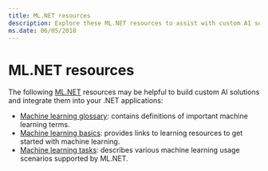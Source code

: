 ```yaml
---
title: ML.NET resources
description: Explore these ML.NET resources to assist with custom AI solutions creation and integration into your .NET applications.
ms.date: 06/05/2018
---
```

# ML.NET resources

The following  [ML.NET](../index.md) resources may be helpful to build custom AI solutions and integrate them into your .NET applications:

- [Machine learning glossary](glossary.md): contains definitions of important machine learning terms.
- [Machine learning basics](basics.md): provides links to learning resources to get started with machine learning.
- [Machine learning tasks](tasks.md): describes various machine learning usage scenarios supported by ML.NET.
